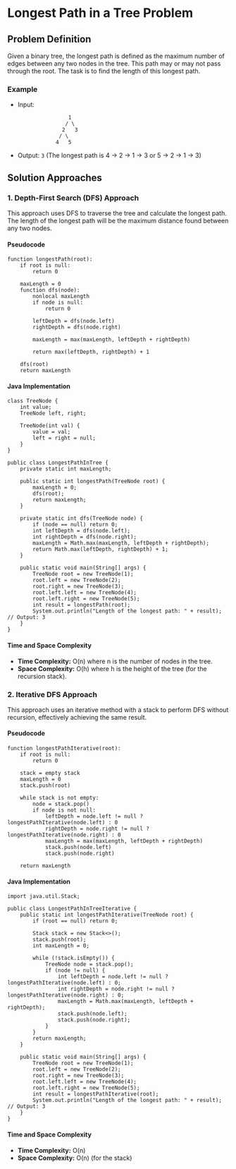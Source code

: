 Longest Path in a Tree Problem
==============================

Problem Definition
------------------

Given a binary tree, the longest path is defined as the maximum number of edges between any two nodes in the tree. This path may or may not pass through the root. The task is to find the length of this longest path.

### Example

*   Input:
    
        
                        1
                       / \
                      2   3
                     / \
                    4   5
                
    
*   Output: `3` (The longest path is 4 -> 2 -> 1 -> 3 or 5 -> 2 -> 1 -> 3)

Solution Approaches
-------------------

### 1\. Depth-First Search (DFS) Approach

This approach uses DFS to traverse the tree and calculate the longest path. The length of the longest path will be the maximum distance found between any two nodes.

#### Pseudocode

    function longestPath(root):
        if root is null:
            return 0
    
        maxLength = 0
        function dfs(node):
            nonlocal maxLength
            if node is null:
                return 0
            
            leftDepth = dfs(node.left)
            rightDepth = dfs(node.right)
            
            maxLength = max(maxLength, leftDepth + rightDepth)
            
            return max(leftDepth, rightDepth) + 1
    
        dfs(root)
        return maxLength
    

#### Java Implementation

    class TreeNode {
        int value;
        TreeNode left, right;
    
        TreeNode(int val) {
            value = val;
            left = right = null;
        }
    }
    
    public class LongestPathInTree {
        private static int maxLength;
    
        public static int longestPath(TreeNode root) {
            maxLength = 0;
            dfs(root);
            return maxLength;
        }
    
        private static int dfs(TreeNode node) {
            if (node == null) return 0;
            int leftDepth = dfs(node.left);
            int rightDepth = dfs(node.right);
            maxLength = Math.max(maxLength, leftDepth + rightDepth);
            return Math.max(leftDepth, rightDepth) + 1;
        }
    
        public static void main(String[] args) {
            TreeNode root = new TreeNode(1);
            root.left = new TreeNode(2);
            root.right = new TreeNode(3);
            root.left.left = new TreeNode(4);
            root.left.right = new TreeNode(5);
            int result = longestPath(root);
            System.out.println("Length of the longest path: " + result);  // Output: 3
        }
    }
    

#### Time and Space Complexity

*   **Time Complexity:** O(n) where n is the number of nodes in the tree.
*   **Space Complexity:** O(h) where h is the height of the tree (for the recursion stack).

### 2\. Iterative DFS Approach

This approach uses an iterative method with a stack to perform DFS without recursion, effectively achieving the same result.

#### Pseudocode

    function longestPathIterative(root):
        if root is null:
            return 0
    
        stack = empty stack
        maxLength = 0
        stack.push(root)
    
        while stack is not empty:
            node = stack.pop()
            if node is not null:
                leftDepth = node.left != null ? longestPathIterative(node.left) : 0
                rightDepth = node.right != null ? longestPathIterative(node.right) : 0
                maxLength = max(maxLength, leftDepth + rightDepth)
                stack.push(node.left)
                stack.push(node.right)
        
        return maxLength
    

#### Java Implementation

    import java.util.Stack;
    
    public class LongestPathInTreeIterative {
        public static int longestPathIterative(TreeNode root) {
            if (root == null) return 0;
    
            Stack stack = new Stack<>();
            stack.push(root);
            int maxLength = 0;
    
            while (!stack.isEmpty()) {
                TreeNode node = stack.pop();
                if (node != null) {
                    int leftDepth = node.left != null ? longestPathIterative(node.left) : 0;
                    int rightDepth = node.right != null ? longestPathIterative(node.right) : 0;
                    maxLength = Math.max(maxLength, leftDepth + rightDepth);
                    stack.push(node.left);
                    stack.push(node.right);
                }
            }
            return maxLength;
        }
    
        public static void main(String[] args) {
            TreeNode root = new TreeNode(1);
            root.left = new TreeNode(2);
            root.right = new TreeNode(3);
            root.left.left = new TreeNode(4);
            root.left.right = new TreeNode(5);
            int result = longestPathIterative(root);
            System.out.println("Length of the longest path: " + result);  // Output: 3
        }
    }
    

#### Time and Space Complexity

*   **Time Complexity:** O(n)
*   **Space Complexity:** O(n) (for the stack)